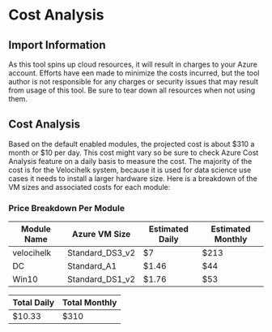 # Cost Analysis

## Import Information
As this tool spins up cloud resources, it will result in charges to your Azure account.  Efforts have een made to minimize the costs incurred, but the tool author is not responsible for any charges or security issues that may result from usage of this tool.  Be sure to tear down all resources when not using them.

## Cost Analysis
Based on the default enabled modules, the projected cost is about $310 a month or $10 per day.  This cost might vary so be sure to check Azure Cost Analysis feature on a daily basis to measure the cost.  The majority of the cost is for the Velocihelk system, because it is used for data science use cases it needs to install a larger hardware size.  Here is a breakdown of the VM sizes and associated costs for each module:

### Price Breakdown Per Module
| Module Name | Azure VM Size   | Estimated Daily | Estimated Monthly |
|-------------|-----------------|-----------------|-------------------|
| velocihelk  | Standard_DS3_v2 |      $7         |       $213        |      
|     DC      | Standard_A1     |      $1.46      |       $44         |      
|     Win10   | Standard_DS1_v2 |      $1.76      |       $53         |      


| Total Daily | Total Monthly   |
|-------------|-----------------|
|   $10.33    |     $310        |
